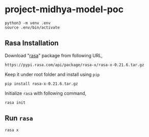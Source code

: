 # project-midhya-model-poc

```
python3 -m venv .env
source .env/bin/activate
```

## Rasa Installation

Download "[rasa](https://pypi.rasa.com/simple/rasa-x/)" package from following URL,

```
https://pypi.rasa.com/api/package/rasa-x/rasa-x-0.21.6.tar.gz
```

Keep it under root folder and install using `pip`
```
pip install rasa-x-0.21.6.tar.gz 
```

Initialize `rasa` with following command,
```
rasa init
```

## Run `rasa`
```
rasa x
```




